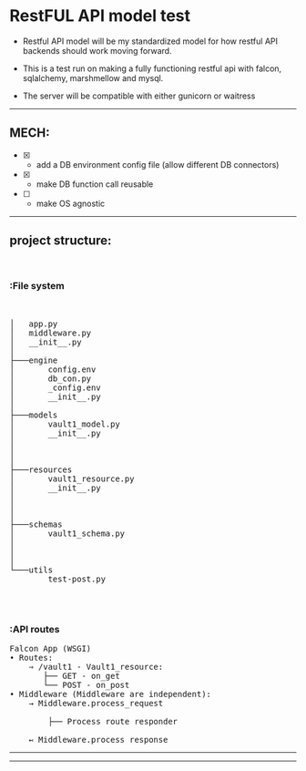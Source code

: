 # RestFUL API model test

- Restful API model will be my standardized model for how restful API backends should work moving forward.

- This is a test run on making a fully functioning restful api with falcon, sqlalchemy, marshmellow and mysql. 

- The server will be compatible with either gunicorn or waitress

-----

## MECH:
- [X] - add a DB environment config file (allow different DB connectors) 
- [X] - make DB function call reusable 
- [ ] - make OS agnostic

-----

## project structure:

<br>

### :File system

<pre>


│   app.py
│   middleware.py
│   __init__.py
│
├───engine
│       config.env
│       db_con.py
│       _config.env
│       __init__.py           
│
├───models
│       vault1_model.py
│       __init__.py
│   
│   
│
├───resources
│       vault1_resource.py
│       __init__.py
│   
│   
│
├───schemas
│       vault1_schema.py
│   
│   
│
└───utils
        test-post.py

</pre>



<br>


### :API routes
<pre>
Falcon App (WSGI)
• Routes:
    ⇒ /vault1 - Vault1_resource:
       ├── GET - on_get
       └── POST - on_post
• Middleware (Middleware are independent):
    → Middleware.process_request

        ├── Process route responder

    ↢ Middleware.process_response
</pre>



----
----